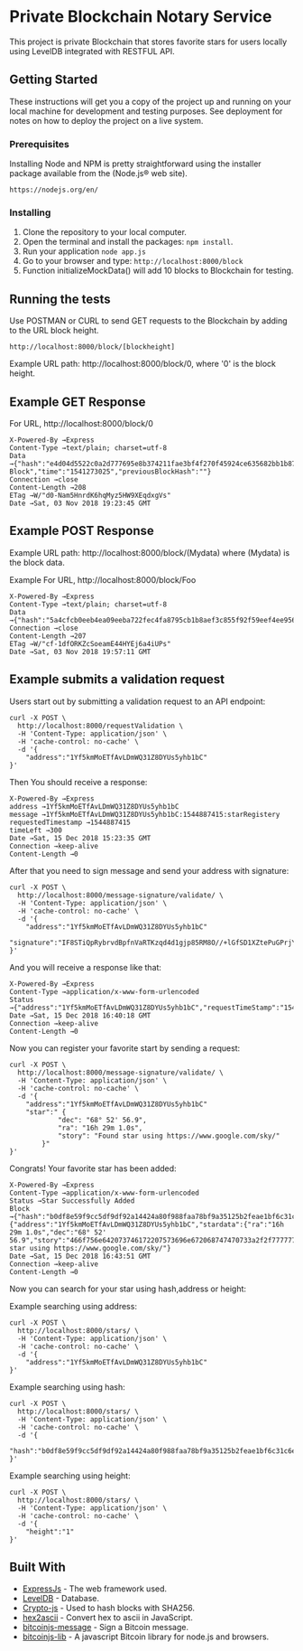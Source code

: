 # Private Blockchain Notary Service

This project is private Blockchain that stores favorite stars for users locally using LevelDB integrated with RESTFUL API.

## Getting Started

These instructions will get you a copy of the project up and running on your local machine for development and testing purposes. See deployment for notes on how to deploy the project on a live system.

### Prerequisites

Installing Node and NPM is pretty straightforward using the installer package available from the (Node.js® web site).

```
https://nodejs.org/en/
```

### Installing

1. Clone the repository to your local computer.
2. Open the terminal and install the packages: `npm install`.
3. Run your application `node app.js`
4. Go to your browser and type: `http://localhost:8000/block`
5. Function initializeMockData() will add 10 blocks to Blockchain for testing.

## Running the tests

Use POSTMAN or CURL to send GET requests to the Blockchain by adding to the URL block height.

```
http://localhost:8000/block/[blockheight]
```

Example URL path:
http://localhost:8000/block/0, where '0' is the block height.

## Example GET Response

For URL, http://localhost:8000/block/0

```
X-Powered-By →Express
Content-Type →text/plain; charset=utf-8
Data →{"hash":"e4d04d5522c0a2d777695e8b374211fae3bf4f270f45924ce635682bb1b87e35","height":0,"body":"Test Block","time":"1541273025","previousBlockHash":""}
Connection →close
Content-Length →208
ETag →W/"d0-Nam5HnrdK6hqMyz5HW9XEqdxgVs"
Date →Sat, 03 Nov 2018 19:23:45 GMT
```

## Example POST Response

Example URL path:
http://localhost:8000/block/(Mydata) where (Mydata) is the block data.

Example For URL, http://localhost:8000/block/Foo

```
X-Powered-By →Express
Content-Type →text/plain; charset=utf-8
Data →{"hash":"5a4cfcb0eeb4ea09eeba722fec4fa8795cb1b8aef3c855f92f59eef4ee956a4e","height":21,"body":"Foo","time":"1541275030","previousBlockHash":"e4d04d5522c0a2d777695e8b374211fae3bf4f270f45924ce635682bb1b87e35"}
Connection →close
Content-Length →207
ETag →W/"cf-1dfORKZcSoeamE44HYEj6a4iUPs"
Date →Sat, 03 Nov 2018 19:57:11 GMT
```

## Example submits a validation request

Users start out by submitting a validation request to an API endpoint:

```
curl -X POST \
  http://localhost:8000/requestValidation \
  -H 'Content-Type: application/json' \
  -H 'cache-control: no-cache' \
  -d '{
    "address":"1Yf5kmMoETfAvLDmWQ31Z8DYUs5yhb1bC"
}'
```

Then You should receive a response:

```
X-Powered-By →Express
address →1Yf5kmMoETfAvLDmWQ31Z8DYUs5yhb1bC
message →1Yf5kmMoETfAvLDmWQ31Z8DYUs5yhb1bC:1544887415:starRegistery
requestedTimestamp →1544887415
timeLeft →300
Date →Sat, 15 Dec 2018 15:23:35 GMT
Connection →keep-alive
Content-Length →0
```

After that you need to sign message and send your address with signature:

```
curl -X POST \
  http://localhost:8000/message-signature/validate/ \
  -H 'Content-Type: application/json' \
  -H 'cache-control: no-cache' \
  -d '{
    "address":"1Yf5kmMoETfAvLDmWQ31Z8DYUs5yhb1bC"
    "signature":"IF8STiQpRybrvdBpfnVaRTKzqd4d1gjp85RM8O//+lGfSD1XZtePuGPrjYGHQSVEEqau+tyCnGQf1Bo1b4uLgYM="
}'
```

And you will receive a response like that:

```
X-Powered-By →Express
Content-Type →application/x-www-form-urlencoded
Status →{"address":"1Yf5kmMoETfAvLDmWQ31Z8DYUs5yhb1bC","requestTimeStamp":"1544892006","message":"1Yf5kmMoETfAvLDmWQ31Z8DYUs5yhb1bC:1544892006:starRegistery","validationWindow":1800,"messageSignature":true}
Date →Sat, 15 Dec 2018 16:40:18 GMT
Connection →keep-alive
Content-Length →0
```

Now you can register your favorite start by sending a request:

```
curl -X POST \
  http://localhost:8000/message-signature/validate/ \
  -H 'Content-Type: application/json' \
  -H 'cache-control: no-cache' \
  -d '{
    "address":"1Yf5kmMoETfAvLDmWQ31Z8DYUs5yhb1bC"
    "star":" {
            "dec": "68° 52' 56.9",
            "ra": "16h 29m 1.0s",
            "story": "Found star using https://www.google.com/sky/"
        }"
}'
```

Congrats! Your favorite star has been added:

```
X-Powered-By →Express
Content-Type →application/x-www-form-urlencoded
Status →Star Successfully Added
Block →{"hash":"b0df8e59f9cc5df9df92a14424a80f988faa78bf9a35125b2feae1bf6c31c6ed","height":113,"body":{"address":"1Yf5kmMoETfAvLDmWQ31Z8DYUs5yhb1bC","stardata":{"ra":"16h 29m 1.0s","dec":"68° 52' 56.9","story":"466f756e642073746172207573696e672068747470733a2f2f7777772e676f6f676c652e636f6d2f736b792f"}},"time":"1544892231","previousBlockHash":"2230724804633f7862c1038f558be8edb7a488b93cb4126601970321978fd948","storyDecoded":"Found star using https://www.google.com/sky/"}
Date →Sat, 15 Dec 2018 16:43:51 GMT
Connection →keep-alive
Content-Length →0
```

Now you can search for your star using hash,address or height:

Example searching using address:

```
curl -X POST \
  http://localhost:8000/stars/ \
  -H 'Content-Type: application/json' \
  -H 'cache-control: no-cache' \
  -d '{
    "address":"1Yf5kmMoETfAvLDmWQ31Z8DYUs5yhb1bC"
}'
```

Example searching using hash:

```
curl -X POST \
  http://localhost:8000/stars/ \
  -H 'Content-Type: application/json' \
  -H 'cache-control: no-cache' \
  -d '{
    "hash":"b0df8e59f9cc5df9df92a14424a80f988faa78bf9a35125b2feae1bf6c31c6ed"
}'
```

Example searching using height:

```
curl -X POST \
  http://localhost:8000/stars/ \
  -H 'Content-Type: application/json' \
  -H 'cache-control: no-cache' \
  -d '{
    "height":"1"
}'
```

## Built With

- [ExpressJs](https://expressjs.com) - The web framework used.
- [LevelDB](http://leveldb.org/) - Database.
- [Crypto-js](https://www.npmjs.com/package/crypto-js) - Used to hash blocks with SHA256.
- [hex2ascii](https://www.npmjs.com/package/hex2ascii) - Convert hex to ascii in JavaScript.
- [bitcoinjs-message](https://www.npmjs.com/package/bitcoinjs-message) - Sign a Bitcoin message.
- [bitcoinjs-lib](https://www.npmjs.com/package/bitcoinjs-lib) - A javascript Bitcoin library for node.js and browsers.
